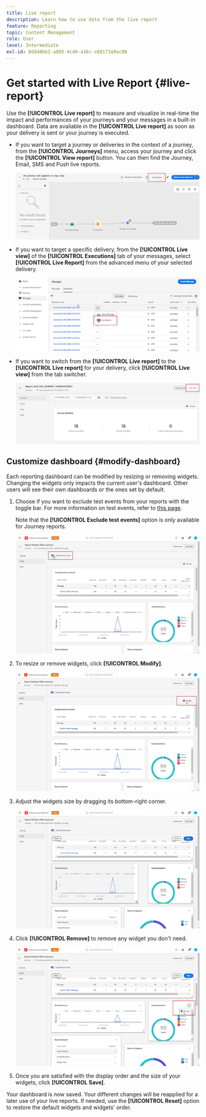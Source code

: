 ```yaml
---
title: Live report
description: Learn how to use data from the live report
feature: Reporting
topic: Content Management
role: User
level: Intermediate
exl-id: 8dd48bb2-a805-4c46-a16c-c68173a9ac08
---
```

# Get started with Live Report {#live-report}

Use the **[!UICONTROL Live report]** to measure and visualize in real-time the impact and performances of your journeys and your messages in a built-in dashboard.
Data are available in the **[!UICONTROL Live report]** as soon as your delivery is sent or your journey is executed. 

* If you want to target a journey or deliveries in the context of a journey, from the **[!UICONTROL Journeys]** menu, access your journey and click the **[!UICONTROL View report]** button. You can then find the Journey, Email, SMS and Push live reports.

    ![](assets/report_journey.png)

* If you want to target a specific delivery, from the **[!UICONTROL Live view]** of the **[!UICONTROL Executions]** tab of your messages, select **[!UICONTROL Live Report]** from the advanced menu of your selected delivery.

    ![](assets/report_2.png)

* If you want to switch from the **[!UICONTROL Live report]** to the **[!UICONTROL Live report]** for your delivery, click **[!UICONTROL Live view]** from the tab switcher.

    ![](assets/report_3.png)

## Customize dashboard {#modify-dashboard}

Each reporting dashboard can be modified by resizing or removing widgets. Changing the widgets only impacts the current user's dashboard. Other users will see their own dashboards or the ones set by default. 

1. Choose if you want to exclude test events from your reports with the toggle bar. For more information on test events, refer to [this page](../building-journeys/testing-the-journey.md).

    Note that the **[!UICONTROL Exclude test events]** option is only available for Journey reports.

    ![](assets/report_modify_6.png)

1. To resize or remove widgets, click **[!UICONTROL Modify]**.

    ![](assets/report_modify_7.png)

1. Adjust the widgets size by dragging its bottom-right corner.

    ![](assets/report_modify_8.png)

1. Click **[!UICONTROL Remove]** to remove any widget you don't need.

    ![](assets/report_modify_9.png)

1. Once you are satisfied with the display order and the size of your widgets, click **[!UICONTROL Save]**.

Your dashboard is now saved. Your different changes will be reapplied for a later use of your live reports. If needed, use the **[!UICONTROL Reset]** option to restore the default widgets and widgets' order.
